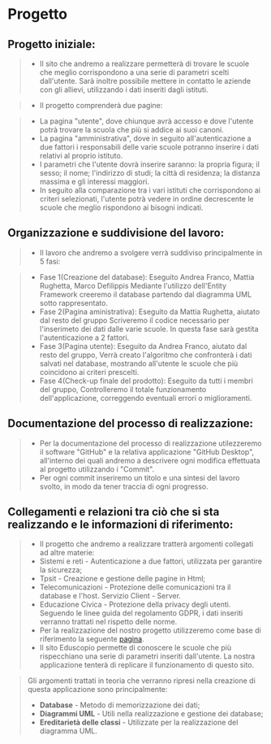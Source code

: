 # Progetto


## Progetto iniziale:

>- Il sito che andremo a realizzare permetterà di trovare le scuole che meglio corrispondono a una serie di parametri scelti dall'utente. Sarà inoltre possibile mettere in contatto le aziende con gli allievi, utilizzando i dati inseriti dagli istituti.

>- Il progetto comprenderà due pagine:

 >- La pagina "utente", dove chiunque avrà accesso e dove l'utente potrà trovare la scuola che più si addice ai suoi canoni.
 >- La pagina "amministrativa", dove in seguito all'autenticazione a due fattori i responsabili delle varie scuole potranno inserire i dati relativi al proprio            istituto.
>- I parametri che l'utente dovrà inserire saranno: la propria figura; il sesso; il nome; l'indirizzo di studi; la città di residenza; la distanza massima e gli interessi maggiori.
>- In seguito alla comparazione tra i vari istituti che corrispondono ai criteri selezionati, l'utente potrà vedere in ordine decrescente le scuole che meglio rispondono ai bisogni indicati.

## Organizzazione e suddivisione del lavoro:
> - Il lavoro che andremo a svolgere verrà suddiviso principalmente in 5 fasi:

 > - Fase 1(Creazione del database): Eseguito Andrea Franco, Mattia Rughetta, Marco Defilippis
   Mediante l'utilizzo dell'Entity Framework creeremo il database partendo dal diagramma UML sotto rappresentato.  
 > - Fase 2(Pagina aministrativa): Eseguito da Mattia Rughetta, aiutato dal resto del gruppo
   Scriveremo il codice necessario per l'inserimeto dei dati dalle varie scuole. In questa fase sarà gestita l'autenticazione a 2 fattori.
 > - Fase 3(Pagina utente): Eseguito da Andrea Franco, aiutato dal resto del gruppo,
   Verrà creato l'algoritmo che confronterà i dati salvati nel database, mostrando all'utente le scuole che più coincidono ai criteri prescelti.
 > - Fase 4(Check-up finale del prodotto): Eseguito da tutti i membri del gruppo,
   Controlleremo il totale funzionamento dell'applicazione, correggendo eventuali errori o miglioramenti. 
 
## Documentazione del processo di realizzazione:
> - Per la documentazione del processo di realizzazione utilezzeremo il software "GitHub" e la relativa applicazione "GitHub Desktop", all'interno dei quali andremo a descrivere ogni modifica effettuata al progetto utilizzando i "Commit".
> - Per ogni commit inseriremo un titolo e una sintesi del lavoro svolto, in modo da tener traccia di ogni progresso.

## Collegamenti e relazioni tra ciò che si sta realizzando e le informazioni di riferimento:
> - Il progetto che andremo a realizzare tratterà argomenti collegati ad altre materie:
> - Sistemi e reti - Autenticazione a due fattori, utilizzata per garantire la sicurezza;
> - Tpsit - Creazione e gestione delle pagine in Html;
> - Telecomunicazioni - Protezione delle comunicazioni tra il database e l'host. Servizio Client - Server.
> - Educazione Civica - Protezione della privacy degli utenti. Seguendo le linee guida del regolamento GDPR, i dati inseriti verranno trattati nel rispetto delle norme.
> - Per la realizzazione del nostro progetto utilizzeremo come base di riferimento la seguente [pagina](https://www.eduscopio.it/).
> - Il sito Eduscopio permette di conoscere le scuole che più rispecchiano una serie di parametri inseriti dall'utente. La nostra applicazione tenterà di replicare il funzionamento di questo sito.
 
> Gli argomenti trattati in teoria che verranno ripresi nella creazione di questa applicazione sono principalmente:
> - **Database** - Metodo di memorizzazione dei dati;
> - **Diagrammi UML** - Utili nella realizzazione e gestione dei database;
> - **Ereditarietà delle classi** - Utilizzate per la realizzazione del diagramma UML.

